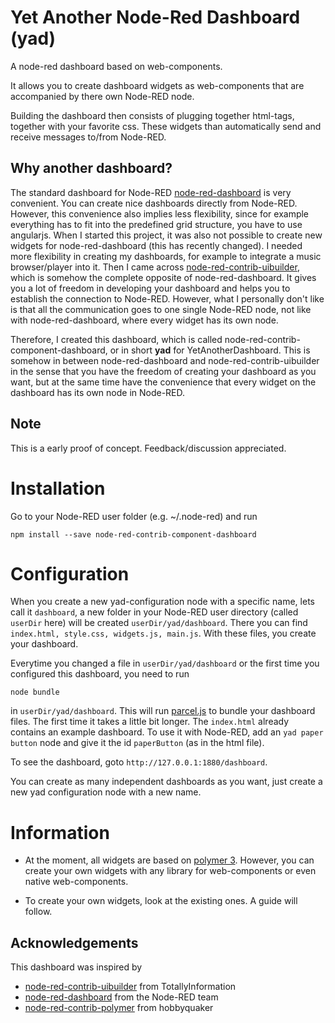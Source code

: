 # Yet Another Node-Red Dashboard (yad)
A node-red dashboard based on web-components.

It allows you to create dashboard widgets as web-components that are accompanied by there own Node-RED node.

Building the dashboard then consists of plugging together html-tags, together with your favorite css. These widgets than automatically send and receive messages to/from Node-RED.

## Why another dashboard?
The standard dashboard for Node-RED [node-red-dashboard](https://flows.nodered.org/node/node-red-dashboard) is very convenient. You can create nice dashboards directly from Node-RED. However, this convenience also implies less flexibility, since for example everything has to fit into the predefined grid structure, you have to use angularjs. When I started this project, it was also not possible to create new widgets for node-red-dashboard (this has recently changed).
I needed more flexibility in creating my dashboards, for example to integrate a music browser/player into it.
Then I came across [node-red-contrib-uibuilder](https://github.com/TotallyInformation/node-red-contrib-uibuilder), which is somehow the complete opposite of node-red-dashboard. It gives you a lot of freedom in developing your dashboard and helps you to establish the connection to Node-RED. However, what I personally don't like is that all the communication goes to one single Node-RED node, not like with node-red-dashboard, where every widget has its own node.

Therefore, I created this dashboard, which is called node-red-contrib-component-dashboard, or in short **yad** for YetAnotherDashboard. This is somehow in between node-red-dashboard and node-red-contrib-uibuilder in the sense that you have the freedom of creating your dashboard as you want, but at the same time have the convenience that every widget on the dashboard has its own node in Node-RED.

## Note
This is a early proof of concept. Feedback/discussion appreciated.

# Installation
Go to your Node-RED user folder (e.g. ~/.node-red) and run
```
npm install --save node-red-contrib-component-dashboard
```

# Configuration
When you create a new yad-configuration node with a specific name, lets call it `dashboard`, a new folder in your Node-RED user directory (called `userDir` here) will be created `userDir/yad/dashboard`. There you can find `index.html, style.css, widgets.js, main.js`. With these files, you create your dashboard.

Everytime you changed a file in `userDir/yad/dashboard` or the first time you configured this dashboard, you need to run
```
node bundle
```
in `userDir/yad/dashboard`. This will run [parcel.js](https://parceljs.org/) to bundle your dashboard files. The first time it takes a little bit longer.
The `index.html` already contains an example dashboard. To use it with Node-RED, add an `yad paper button` node and give it the id `paperButton` (as in the html file).

To see the dashboard, goto `http://127.0.0.1:1880/dashboard`.

You can create as many independent dashboards as you want, just create a new yad configuration node with a new name.


# Information
* At the moment, all widgets are based on [polymer 3](https://polymer-library.polymer-project.org/). However, you can create your own widgets with any library for web-components or even native web-components.

* To create your own widgets, look at the existing ones. A guide will follow.
## Acknowledgements
This dashboard was inspired by
* [node-red-contrib-uibuilder](https://github.com/TotallyInformation/node-red-contrib-uibuilder) from TotallyInformation
* [node-red-dashboard](https://flows.nodered.org/node/node-red-dashboard) from the Node-RED team
* [node-red-contrib-polymer](https://www.npmjs.com/package/node-red-contrib-polymer) from hobbyquaker
